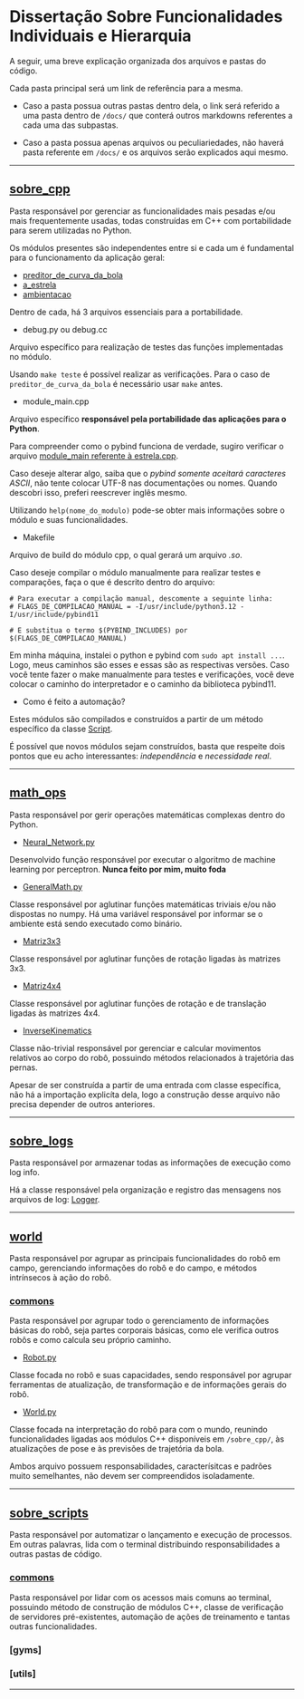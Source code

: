 # Dissertação Sobre Funcionalidades Individuais e Hierarquia

A seguir, uma breve explicação organizada dos arquivos e pastas do código.

Cada pasta principal será um link de referência para a mesma. 

* Caso a pasta possua outras pastas dentro dela, o link será referido a uma pasta dentro de `/docs/` que conterá outros markdowns
referentes a cada uma das subpastas.

* Caso a pasta possua apenas arquivos ou peculiariedades, não haverá pasta referente em `/docs/` e 
os arquivos serão explicados aqui mesmo.

---
## [sobre_cpp](sobre_cpp)

Pasta responsável por gerenciar as funcionalidades mais pesadas e/ou mais frequentemente
usadas, todas construídas em C++ com portabilidade para serem utilizadas no Python.

Os módulos presentes são independentes entre si e cada um é fundamental para o funcionamento da aplicação geral:

* [preditor_de_curva_da_bola](sobre_cpp/preditor_de_curva_da_bola.md)
* [a_estrela](sobre_cpp/a_estrela.md)
* [ambientacao](sobre_cpp/ambientacao.md)

Dentro de cada, há 3 arquivos essenciais para a portabilidade.

* debug.py ou debug.cc
  
Arquivo específico para realização de testes das funções implementadas no módulo.

Usando `make teste` é possível realizar as verificações. Para o caso de `preditor_de_curva_da_bola` é
necessário usar `make` antes.

* module_main.cpp

Arquivo específico **responsável pela portabilidade das aplicações para o Python**.

Para compreender como o pybind funciona de verdade, sugiro verificar o arquivo 
[module_main referente à estrela.cpp](../src/sobre_cpp/a_estrela/module_main.cpp).

Caso deseje alterar algo, saiba que o _pybind somente aceitará caracteres ASCII_, 
não tente colocar UTF-8 nas documentações ou nomes. Quando descobri isso, preferi reescrever inglês mesmo.

Utilizando `help(nome_do_modulo)` pode-se obter mais informações sobre o módulo e 
suas funcionalidades.

* Makefile 

Arquivo de build do módulo cpp, o qual gerará um arquivo _.so_.

Caso deseje compilar o módulo manualmente para realizar testes e comparações,
faça o que é descrito dentro do arquivo:

```
# Para executar a compilação manual, descomente a seguinte linha: 
# FLAGS_DE_COMPILACAO_MANUAL = -I/usr/include/python3.12 -I/usr/include/pybind11

# E substitua o termo $(PYBIND_INCLUDES) por $(FLAGS_DE_COMPILACAO_MANUAL)
```

Em minha máquina, instalei o python e pybind com `sudo apt install ...`. 
Logo, meus caminhos são esses e essas são as respectivas versões. Caso você tente
fazer o make manualmente para testes e verificações, você deve colocar o caminho 
do interpretador e o caminho da biblioteca pybind11.

* Como é feito a automação?

Estes módulos são compilados e construídos a partir de um método específico da classe 
[Script](../src/sobre_scripts/commons/Script.py).

É possível que novos módulos sejam construídos, basta que respeite dois pontos que eu acho interessantes: _independência_ e _necessidade real_.

---

## [math_ops](../src/math_ops)

Pasta responsável por gerir operações matemáticas complexas dentro do Python.

* [Neural_Network.py](../src/math_ops/Neural_Network.py)

Desenvolvido função responsável por executar o algoritmo de machine learning por perceptron.
**Nunca feito por mim, muito foda**

* [GeneralMath.py](../src/math_ops/GeneralMath.py)

Classe responsável por aglutinar funções matemáticas triviais e/ou não dispostas no numpy.
Há uma variável responsável por informar se o ambiente está sendo executado como binário.

* [Matriz3x3](../src/math_ops/Matriz3x3.py)

Classe responsável por aglutinar funções de rotação ligadas às matrizes 3x3.

* [Matriz4x4](../src/math_ops/Matriz4x4.py)

Classe responsável por aglutinar funções de rotação e de translação ligadas às matrizes 4x4.

* [InverseKinematics](../src/math_ops/InverseKinematics.py)

Classe não-trivial responsável por gerenciar e calcular movimentos relativos ao corpo do robô, possuindo
métodos relacionados à trajetória das pernas.

Apesar de ser construída a partir de uma entrada com classe específica, não há a importação explicíta
dela, logo a construção desse arquivo não precisa depender de outros anteriores.

---

## [sobre_logs](../src/sobre_logs)

Pasta responsável por armazenar todas as informações de execução como log info.

Há a classe responsável pela organização e registro das mensagens nos arquivos de log: [Logger](../src/sobre_logs/Logger.py).

---

## [world](../src/world)

Pasta responsável por agrupar as principais funcionalidades do robô em campo,
gerenciando informações do robô e do campo, e métodos intrínsecos à ação do robô.

### [commons](world/commons.md)

Pasta responsável por agrupar todo o gerenciamento de informações básicas do robô, seja
partes corporais básicas, como ele verifica outros robôs e como calcula seu próprio caminho.

* [Robot.py](../src/world/Robot.py)

Classe focada no robô e suas capacidades, sendo responsável por agrupar ferramentas de atualização,
de transformação e de informações gerais do robô.

* [World.py](../src/world/World.py)

Classe focada na interpretação do robô para com o mundo, reunindo funcionalidades ligadas aos módulos
C++ disponíveis em `/sobre_cpp/`, às atualizações de pose e às previsões de trajetória da bola.


Ambos arquivo possuem responsabilidades, caracterísitcas e padrões muito semelhantes, não devem
ser compreendidos isoladamente.

---

## [sobre_scripts](sobre_scripts)

Pasta responsável por automatizar o lançamento e execução de processos. Em outras palavras,
lida com o terminal distribuindo responsabilidades a outras pastas de código.

### [commons](../src/sobre_scripts/commons)

Pasta responsável por lidar com os acessos mais comuns ao terminal, possuindo método de construção de 
módulos C++, classe de verificação de servidores pré-existentes, automação de ações de treinamento e 
tantas outras funcionalidades.



### [gyms]

### [utils]

--- 